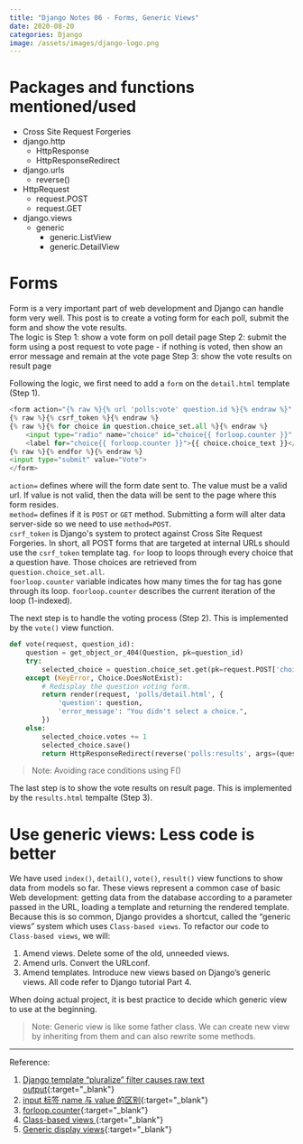 ```yaml
---
title: "Django Notes 06 - Forms, Generic Views"
date: 2020-08-20
categories: Django
image: /assets/images/django-logo.png
---
```


# Packages and functions mentioned/used

- Cross Site Request Forgeries
- django.http
  - HttpResponse
  - HttpResponseRedirect
- django.urls
  - reverse()
- HttpRequest
  - request.POST
  - request.GET
- django.views
  - generic
    - generic.ListView
    - generic.DetailView

# Forms

Form is a very important part of web development and Django can handle form very well. This post is to create a voting form for each poll, submit the form and show the vote results.  
The logic is
Step 1: show a vote form on poll detail page
Step 2: submit the form using a post request to vote page - if nothing is voted, then show an error message and remain at the vote page
Step 3: show the vote results on result page

Following the logic, we first need to add a `form` on the `detail.html` template (Step 1).

```py
<form action="{% raw %}{% url 'polls:vote' question.id %}{% endraw %}" method="post">
{% raw %}{% csrf_token %}{% endraw %}
{% raw %}{% for choice in question.choice_set.all %}{% endraw %}
    <input type="radio" name="choice" id="choice{{ forloop.counter }}" value="{{ choice.id }}">
    <label for="choice{{ forloop.counter }}">{{ choice.choice_text }}</label><br>
{% raw %}{% endfor %}{% endraw %}
<input type="submit" value="Vote">
</form>
```

`action=` defines where will the form date sent to. The value must be a valid url. If value is not valid, then the data will be sent to the page where this form resides.  
`method=` defines if it is `POST` or `GET` method. Submitting a form will alter data server-side so we need to use `method=POST`.  
`csrf_token` is Django's system to protect against Cross Site Request Forgeries. In short, all POST forms that are targeted at internal URLs should use the `csrf_token` template tag.
`for` loop to loops through every choice that a question have. Those choices are retrieved from `question.choice_set.all`.  
`foorloop.counter` variable indicates how many times the for tag has gone through its loop. `foorloop.counter` describes the current iteration of the loop (1-indexed).

The next step is to handle the voting process (Step 2). This is implemented by the `vote()` view function.

```py
def vote(request, question_id):
    question = get_object_or_404(Question, pk=question_id)
    try:
        selected_choice = question.choice_set.get(pk=request.POST['choice'])
    except (KeyError, Choice.DoesNotExist):
        # Redisplay the question voting form.
        return render(request, 'polls/detail.html', {
            'question': question,
            'error_message': "You didn't select a choice.",
        })
    else:
        selected_choice.votes += 1
        selected_choice.save()
        return HttpResponseRedirect(reverse('polls:results', args=(question.id,)))
```

> Note: Avoiding race conditions using F()

The last step is to show the vote results on result page. This is implemented by the `results.html` tempalte (Step 3).

# Use generic views: Less code is better

We have used `index()`, `detail()`, `vote()`, `result()` view functions to show data from models so far. These views represent a common case of basic Web development: getting data from the database according to a parameter passed in the URL, loading a template and returning the rendered template. Because this is so common, Django provides a shortcut, called the “generic views” system which uses `Class-based views`. To refactor our code to `Class-based views`, we will:

1. Amend views. Delete some of the old, unneeded views.
2. Amend urls. Convert the URLconf.
3. Amend templates. Introduce new views based on Django’s generic views.
   All code refer to Django tutorial Part 4.

When doing actual project, it is best practice to decide which generic view to use at the beginning.

> Note: Generic view is like some father class. We can create new view by inheriting from them and can also rewrite some methods.

---

Reference:

1. [Django template “pluralize” filter causes raw text output](https://stackoverflow.com/questions/63362950/django-template-pluralize-filter-causes-raw-text-output){:target="\_blank"}
2. [input 标签 name 与 value 的区别](https://blog.csdn.net/houst388/article/details/70821255){:target="\_blank"}
3. [forloop.counter](https://docs.djangoproject.com/en/3.1/ref/templates/builtins/){:target="\_blank"}
4. [Class-based views
   ](https://docs.djangoproject.com/en/3.1/topics/class-based-views/){:target="\_blank"}
5. [Generic display views](https://docs.djangoproject.com/en/3.1/ref/class-based-views/generic-display/){:target="\_blank"}
